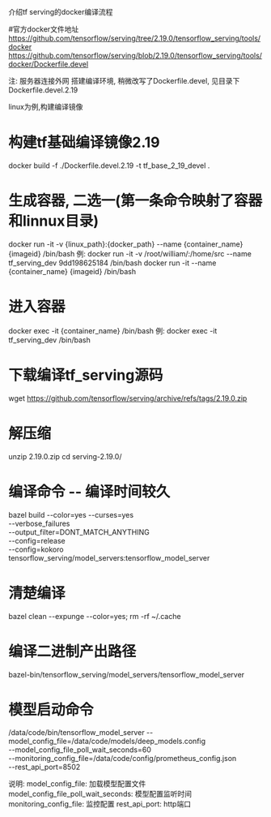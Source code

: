 介绍tf serving的docker编译流程

#官方docker文件地址
https://github.com/tensorflow/serving/tree/2.19.0/tensorflow_serving/tools/docker
https://github.com/tensorflow/serving/blob/2.19.0/tensorflow_serving/tools/docker/Dockerfile.devel

注: 服务器连接外网
搭建编译环境, 稍微改写了Dockerfile.devel, 见目录下Dockerfile.devel.2.19

linux为例,构建编译镜像
# 构建tf基础编译镜像2.19
docker build -f ./Dockerfile.devel.2.19  -t tf_base_2_19_devel .
# 生成容器, 二选一(第一条命令映射了容器和linnux目录)
docker run -it -v {linux_path}:{docker_path} --name {container_name} {imageid} /bin/bash
例: docker run -it -v /root/william/:/home/src --name tf_serving_dev 9dd198625184 /bin/bash
docker run -it --name {container_name} {imageid} /bin/bash

# 进入容器
docker exec -it {container_name} /bin/bash
例: docker exec -it tf_serving_dev /bin/bash

# 下载编译tf_serving源码
wget https://github.com/tensorflow/serving/archive/refs/tags/2.19.0.zip
# 解压缩
unzip 2.19.0.zip
cd serving-2.19.0/

# 编译命令 -- 编译时间较久
bazel build --color=yes --curses=yes \
            --verbose_failures \
            --output_filter=DONT_MATCH_ANYTHING \
            --config=release \
            --config=kokoro \
            tensorflow_serving/model_servers:tensorflow_model_server

# 清楚编译
bazel clean --expunge --color=yes;
rm -rf ~/.cache


# 编译二进制产出路径
bazel-bin/tensorflow_serving/model_servers/tensorflow_model_server

# 模型启动命令
/data/code/bin/tensorflow_model_server --model_config_file=/data/code/models/deep_models.config \
                                       --model_config_file_poll_wait_seconds=60 \
                                       --monitoring_config_file=/data/code/config/prometheus_config.json \
                                       --rest_api_port=8502

说明:
model_config_file: 加载模型配置文件
model_config_file_poll_wait_seconds: 模型配置监听时间
monitoring_config_file: 监控配置
rest_api_port: http端口

